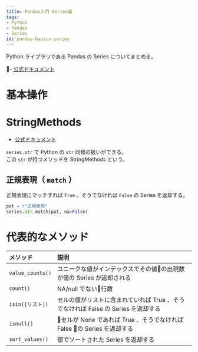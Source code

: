 ```yaml
---
title: Pandas入門 Series編
tags:
- Python
- Pandas
- Series
id: pandas-basics-series
---
```


Python ライブラリである Pandas の Series についてまとめる。

- [公式ドキュメント](http://pandas.pydata.org/pandas-docs/stable/generated/pandas.Series.html)

<!-- more -->

# 基本操作

# StringMethods

- [公式ドキュメント](https://pandas.pydata.org/pandas-docs/stable/api.html#string-handling)

`series.str` で Python の `str` 同様の扱いができる。  
この `str` が持つメソッドを StringMethods という。

## 正規表現（ `match` ）

正規表現にマッチすれば `True` 、そうでなければ `False` の Series を返却する。

```python
pat = r"正規表現"
series.str.match(pat, na=False)
```

# 代表的なメソッド

|メソッド|説明|
|:---|:---|
| `value_counts()` |ユニークな値がインデックスでその値の出現数が値の Series が返却される|
| `count()` | NA/null でない行数|
| `isin([リスト])` |セルの値がリストに含まれていれば True 、そうでなければ False の Series を返却する|
| `isnull()` |セルが None であれば True 、そうでなければ False の Series を返却する|
| `sort_values()` |値でソートされた Series を返却する|